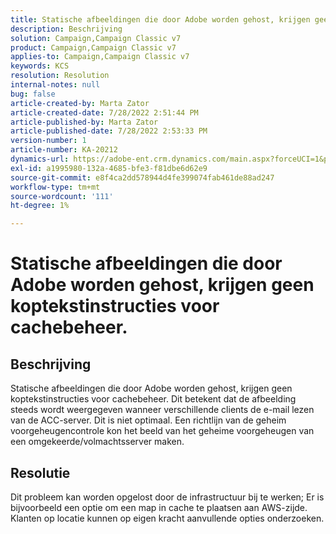 ```yaml
---
title: Statische afbeeldingen die door Adobe worden gehost, krijgen geen koptekstinstructies voor cachebeheer.
description: Beschrijving
solution: Campaign,Campaign Classic v7
product: Campaign,Campaign Classic v7
applies-to: Campaign,Campaign Classic v7
keywords: KCS
resolution: Resolution
internal-notes: null
bug: false
article-created-by: Marta Zator
article-created-date: 7/28/2022 2:51:44 PM
article-published-by: Marta Zator
article-published-date: 7/28/2022 2:53:33 PM
version-number: 1
article-number: KA-20212
dynamics-url: https://adobe-ent.crm.dynamics.com/main.aspx?forceUCI=1&pagetype=entityrecord&etn=knowledgearticle&id=b37214c9-840e-ed11-82e5-000d3a369e6d
exl-id: a1995980-132a-4685-bfe3-f81dbe6d62e9
source-git-commit: e8f4ca2dd578944d4fe399074fab461de88ad247
workflow-type: tm+mt
source-wordcount: '111'
ht-degree: 1%

---
```


# Statische afbeeldingen die door Adobe worden gehost, krijgen geen koptekstinstructies voor cachebeheer.

## Beschrijving

Statische afbeeldingen die door Adobe worden gehost, krijgen geen koptekstinstructies voor cachebeheer. Dit betekent dat de afbeelding steeds wordt weergegeven wanneer verschillende clients de e-mail lezen van de ACC-server. Dit is niet optimaal. Een richtlijn van de geheim voorgeheugencontrole kon het beeld van het geheime voorgeheugen van een omgekeerde/volmachtsserver maken.

## Resolutie


Dit probleem kan worden opgelost door de infrastructuur bij te werken; Er is bijvoorbeeld een optie om een map in cache te plaatsen aan AWS-zijde. Klanten op locatie kunnen op eigen kracht aanvullende opties onderzoeken.

